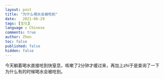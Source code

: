 ```yaml
---
layout: post
title: "为什么喝水会被呛到"
date:   2021-06-29
tags: [生化]
language : Chinese
comments: true
author: Zhen
toc: false
published: false
hidden: false
---
```

今天躺着喝水直接呛到快窒息，咳嗽了2分钟才缓过来，再加上zhi于是查询了一下为什么有的时候喝水会被呛到。
<!--stackedit_data:
eyJoaXN0b3J5IjpbMzMyMjEyNjIwXX0=
-->